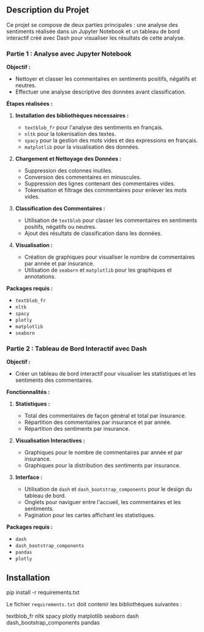 

## Description du Projet

Ce projet se compose de deux parties principales : une analyse des sentiments réalisée dans un Jupyter Notebook et un tableau de bord interactif créé avec Dash pour visualiser les résultats de cette analyse.

### Partie 1 : Analyse avec Jupyter Notebook

**Objectif :**
- Nettoyer et classer les commentaires en sentiments positifs, négatifs et neutres.
- Effectuer une analyse descriptive des données avant classification.

**Étapes réalisées :**
1. **Installation des bibliothèques nécessaires :**
   - `textblob_fr` pour l'analyse des sentiments en français.
   - `nltk` pour la tokenisation des textes.
   - `spacy` pour la gestion des mots vides et des expressions en français.
   - `matplotlib` pour la visualisation des données.

2. **Chargement et Nettoyage des Données :**
   - Suppression des colonnes inutiles.
   - Conversion des commentaires en minuscules.
   - Suppression des lignes contenant des commentaires vides.
   - Tokenisation et filtrage des commentaires pour enlever les mots vides.

3. **Classification des Commentaires :**
   - Utilisation de `textblob` pour classer les commentaires en sentiments positifs, négatifs ou neutres.
   - Ajout des résultats de classification dans les données.

4. **Visualisation :**
   - Création de graphiques pour visualiser le nombre de commentaires par année et par insurance.
   - Utilisation de `seaborn` et `matplotlib` pour les graphiques et annotations.

**Packages requis :**
- `textblob_fr`
- `nltk`
- `spacy`
- `plotly`
- `matplotlib`
- `seaborn`

### Partie 2 : Tableau de Bord Interactif avec Dash

**Objectif :**
- Créer un tableau de bord interactif pour visualiser les statistiques et les sentiments des commentaires.

**Fonctionnalités :**
1. **Statistiques :**
   - Total des commentaires de façon général et total par insurance.
   - Répartition des commentaires par insurance et par année.
   - Répartition des sentiments par insurance.

2. **Visualisation Interactives :**
   - Graphiques pour le nombre de commentaires par année et par insurance.
   - Graphiques pour la distribution des sentiments par insurance.

3. **Interface :**
   - Utilisation de `dash` et `dash_bootstrap_components` pour le design du tableau de bord.
   - Onglets pour naviguer entre l'accueil, les commentaires et les sentiments.
   - Pagination pour les cartes affichant les statistiques.

**Packages requis :**
- `dash`
- `dash_bootstrap_components`
- `pandas`
- `plotly`


## Installation

pip install -r requirements.txt

Le fichier `requirements.txt` doit contenir les bibliothèques suivantes :

textblob_fr
nltk
spacy
plotly
matplotlib
seaborn
dash
dash_bootstrap_components
pandas
